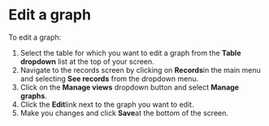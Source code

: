 

# Edit a graph

To edit a graph:

1. Select the table for which you want to edit a graph from the&nbsp;**Table dropdown** list at the top of your screen.
2. Navigate to the records screen by clicking on **Records**in the main menu and selecting **See records**&nbsp;from the dropdown menu.&nbsp;
3. Click on the&nbsp;**Manage views**&nbsp;dropdown button and select&nbsp;**Manage graphs**.
4. Click the **Edit**link next to the graph you want to edit.&nbsp;
5. Make you changes and click **Save**at the bottom of the screen.&nbsp;